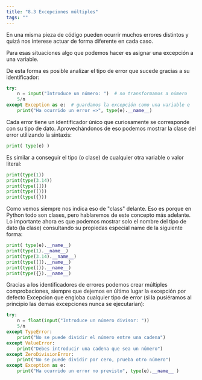 ```yaml
---
title: "8.3 Excepciones múltiples"
tags: ""
---
```


En una misma pieza de código pueden ocurrir muchos errores distintos y quizá nos interese actuar de forma diferente en cada caso.

Para esas situaciones algo que podemos hacer es asignar una excepción a una variable.

De esta forma es posible analizar el tipo de error que sucede gracias a su identificador:

```python
try:
    n = input("Introduce un número: ")  # no transformamos a número
    5/n
except Exception as e:  # guardamos la excepción como una variable e
    print("Ha ocurrido un error =>", type(e).__name__)
```

Cada error tiene un identificador único que curiosamente se corresponde con su tipo de dato. Aprovechándonos de eso podemos mostrar la clase del error utilizando la sintaxis:

```python
print( type(e) )
```

Es similar a conseguir el tipo (o clase) de cualquier otra variable o valor literal:

```python
print(type(1))
print(type(3.14))
print(type([]))
print(type(()))
print(type({}))
```

Como vemos siempre nos indica eso de "class" delante. Eso es porque en Python todo son clases, pero hablaremos de este concepto más adelante. Lo importante ahora es que podemos mostrar solo el nombre del tipo de dato (la clase) consultando su propiedas especial name de la siguiente forma:

```python
print( type(e).__name__)
print(type(1).__name__)
print(type(3.14).__name__)
print(type([]).__name__)
print(type(()).__name__)
print(type({}).__name__)
```

Gracias a los identificadores de errores podemos crear múltiples comprobaciones, siempre que dejemos en último lugar la excepción por defecto Excepcion que engloba cualquier tipo de error (si la pusiéramos al principio las demas excepciones nunca se ejecutarían):

```python
try:
    n = float(input("Introduce un número divisor: "))
    5/n
except TypeError:
    print("No se puede dividir el número entre una cadena")
except ValueError:
    print("Debes introducir una cadena que sea un número")
except ZeroDivisionError:
    print("No se puede dividir por cero, prueba otro número")
except Exception as e:
    print("Ha ocurrido un error no previsto", type(e).__name__ )
```
